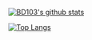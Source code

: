 [![BD103's github stats](https://github-readme-stats.vercel.app/api?username=BD103&count_private=true&show_icons=true&theme=algolia)](https://github.com/BD103)

[![Top Langs](https://github-readme-stats.vercel.app/api/top-langs/?username=BD103&count_private=true&layout=compact&theme=algolia)](https://github.com/BD103)
